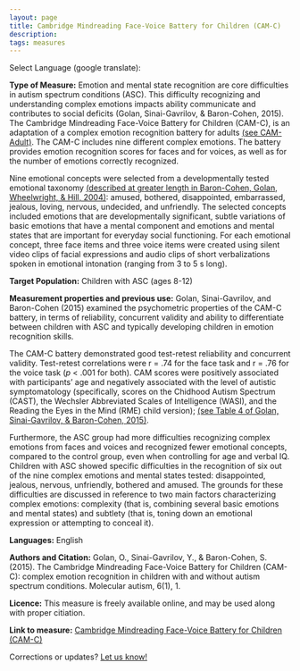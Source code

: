 ```yaml
---
layout: page
title: Cambridge Mindreading Face-Voice Battery for Children (CAM-C)
description:
tags: measures
---
```


Select Language (google translate):  

<div id="google_translate_element"></div><script type="text/javascript">
function googleTranslateElementInit() {
  new google.translate.TranslateElement({pageLanguage: 'en', layout: google.translate.TranslateElement.InlineLayout.SIMPLE, gaTrack: true, gaId: 'UA-64320648-1'}, 'google_translate_element');
}
</script><script type="text/javascript" src="//translate.google.com/translate_a/element.js?cb=googleTranslateElementInit"></script>  

**Type of Measure:**   Emotion and mental state recognition are core difficulties in autism spectrum conditions (ASC). This difficulty recognizing and understanding complex emotions impacts ability communicate and contributes to social deficits (Golan, Sinai-Gavrilov, & Baron-Cohen, 2015). The Cambridge Mindreading Face-Voice Battery for Children (CAM-C), is an adaptation of a complex
emotion recognition battery for adults [(see CAM-Adult)](www.disabilitymeasures.org/CAM-Adult). The CAM-C includes nine
different complex emotions. The battery provides emotion recognition scores for faces and for voices, as well as for the number of emotions correctly recognized.

Nine emotional concepts were selected from a developmentally tested emotional taxonomy [(described at greater length in Baron-Cohen, Golan, Wheelwright, & Hill, 2004)](http://www.jkp.com/uk/mindreading/mainfeatures/): amused, bothered, disappointed, embarrassed, jealous, loving, nervous, undecided, and unfriendly. The selected concepts included emotions that are developmentally significant, subtle variations of basic emotions that have a mental component and emotions and mental states that are important for everyday social functioning. For each emotional concept, three face items and three voice items were created using silent video clips of facial expressions and audio clips of short verbalizations spoken in emotional intonation (ranging from 3 to 5 s long).

**Target Population:** Children with ASC (ages 8-12)

**Measurement properties and previous use:** Golan, Sinai-Gavrilov, and Baron-Cohen (2015) examined the psychometric properties of the CAM-C battery, in terms of reliability, concurrent validity and ability to differentiate between children with ASC and typically developing children in emotion recognition skills. 

The CAM-C battery demonstrated good test-retest reliability and concurrent validity. Test-retest correlations were r = .74 for the face task and r = .76 for the voice task (*p* < .001 for both). CAM scores were positively associated with participants’ age and negatively associated with the level of autistic symptomatology (specifically, scores on the Chidhood Autism Spectrum (CAST), the Wechsler Abbreviated Scales of Intelligence (WASI), and the Reading the Eyes in the Mind (RME) child version); [(see Table 4 of Golan, Sinai-Gavrilov, & Baron-Cohen, 2015)](https://www.ncbi.nlm.nih.gov/pmc/articles/PMC4415441/). 

Furthermore, the ASC group had more difficulties recognizing complex emotions from faces and voices and recognized fewer emotional concepts, compared to the control group, even when controlling for age and verbal IQ. Children with ASC showed specific difficulties in the recognition of six out of the nine complex emotions and mental states tested: disappointed, jealous, nervous, unfriendly, bothered and amused. The grounds for these difficulties are discussed in reference to two main factors characterizing complex emotions: complexity (that is, combining several basic emotions and mental states) and subtlety (that is, toning down an emotional expression or attempting to conceal it).

**Languages:** English

**Authors and Citation:** Golan, O., Sinai-Gavrilov, Y., & Baron-Cohen, S. (2015). The Cambridge Mindreading Face-Voice Battery for Children (CAM-C): complex emotion recognition in children with and without autism spectrum conditions. Molecular autism, 6(1), 1.

**Licence:** This measure is freely available online, and may be used along with proper citiation. 

**Link to measure:** [Cambridge Mindreading Face-Voice Battery for Children (CAM-C)](https://www.autismresearchcentre.com/tests/)

Corrections or updates? [Let us know!](http://disabilitymeasures.org/contact)
